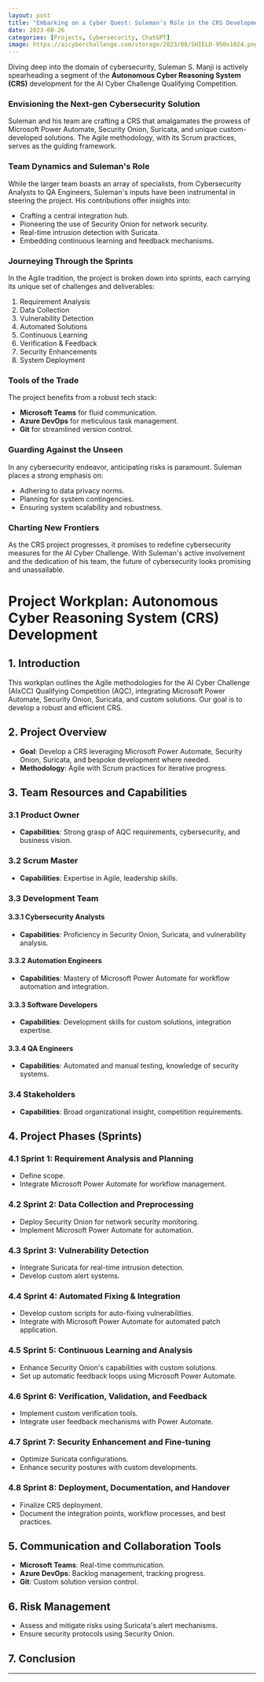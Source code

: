```yaml
---
layout: post
title: "Embarking on a Cyber Quest: Suleman's Role in the CRS Development"
date: 2023-08-26
categories: [Projects, Cybersecurity, ChatGPT]
image: https://aicyberchallenge.com/storage/2023/08/SHIELD-950x1024.png
---
```


Diving deep into the domain of cybersecurity, Suleman S. Manji is actively spearheading a segment of the **Autonomous Cyber Reasoning System (CRS)** development for the AI Cyber Challenge Qualifying Competition. 

### **Envisioning the Next-gen Cybersecurity Solution**
Suleman and his team are crafting a CRS that amalgamates the prowess of Microsoft Power Automate, Security Onion, Suricata, and unique custom-developed solutions. The Agile methodology, with its Scrum practices, serves as the guiding framework.

### **Team Dynamics and Suleman's Role**
While the larger team boasts an array of specialists, from Cybersecurity Analysts to QA Engineers, Suleman's inputs have been instrumental in steering the project. His contributions offer insights into:
- Crafting a central integration hub.
- Pioneering the use of Security Onion for network security.
- Real-time intrusion detection with Suricata.
- Embedding continuous learning and feedback mechanisms.

### **Journeying Through the Sprints**
In the Agile tradition, the project is broken down into sprints, each carrying its unique set of challenges and deliverables:
1. Requirement Analysis
2. Data Collection
3. Vulnerability Detection
4. Automated Solutions
5. Continuous Learning
6. Verification & Feedback 
7. Security Enhancements
8. System Deployment

### **Tools of the Trade**
The project benefits from a robust tech stack:
- **Microsoft Teams** for fluid communication.
- **Azure DevOps** for meticulous task management.
- **Git** for streamlined version control.

### **Guarding Against the Unseen**
In any cybersecurity endeavor, anticipating risks is paramount. Suleman places a strong emphasis on:
- Adhering to data privacy norms.
- Planning for system contingencies.
- Ensuring system scalability and robustness.

### **Charting New Frontiers**
As the CRS project progresses, it promises to redefine cybersecurity measures for the AI Cyber Challenge. With Suleman's active involvement and the dedication of his team, the future of cybersecurity looks promising and unassailable.


# Project Workplan: Autonomous Cyber Reasoning System (CRS) Development

## 1. Introduction

This workplan outlines the Agile methodologies for the AI Cyber Challenge (AIxCC) Qualifying Competition (AQC), integrating Microsoft Power Automate, Security Onion, Suricata, and custom solutions. Our goal is to develop a robust and efficient CRS.

## 2. Project Overview

- **Goal**: Develop a CRS leveraging Microsoft Power Automate, Security Onion, Suricata, and bespoke development where needed.
- **Methodology**: Agile with Scrum practices for iterative progress.

## 3. Team Resources and Capabilities

### 3.1 Product Owner
- **Capabilities**: Strong grasp of AQC requirements, cybersecurity, and business vision.

### 3.2 Scrum Master
- **Capabilities**: Expertise in Agile, leadership skills.

### 3.3 Development Team

#### 3.3.1 Cybersecurity Analysts
- **Capabilities**: Proficiency in Security Onion, Suricata, and vulnerability analysis.

#### 3.3.2 Automation Engineers
- **Capabilities**: Mastery of Microsoft Power Automate for workflow automation and integration.

#### 3.3.3 Software Developers
- **Capabilities**: Development skills for custom solutions, integration expertise.

#### 3.3.4 QA Engineers
- **Capabilities**: Automated and manual testing, knowledge of security systems.

### 3.4 Stakeholders
- **Capabilities**: Broad organizational insight, competition requirements.

## 4. Project Phases (Sprints)

### 4.1 Sprint 1: Requirement Analysis and Planning
- Define scope.
- Integrate Microsoft Power Automate for workflow management.

### 4.2 Sprint 2: Data Collection and Preprocessing
- Deploy Security Onion for network security monitoring.
- Implement Microsoft Power Automate for automation.

### 4.3 Sprint 3: Vulnerability Detection
- Integrate Suricata for real-time intrusion detection.
- Develop custom alert systems.

### 4.4 Sprint 4: Automated Fixing & Integration
- Develop custom scripts for auto-fixing vulnerabilities.
- Integrate with Microsoft Power Automate for automated patch application.

### 4.5 Sprint 5: Continuous Learning and Analysis
- Enhance Security Onion's capabilities with custom solutions.
- Set up automatic feedback loops using Microsoft Power Automate.

### 4.6 Sprint 6: Verification, Validation, and Feedback
- Implement custom verification tools.
- Integrate user feedback mechanisms with Power Automate.

### 4.7 Sprint 7: Security Enhancement and Fine-tuning
- Optimize Suricata configurations.
- Enhance security postures with custom developments.

### 4.8 Sprint 8: Deployment, Documentation, and Handover
- Finalize CRS deployment.
- Document the integration points, workflow processes, and best practices.

## 5. Communication and Collaboration Tools
- **Microsoft Teams**: Real-time communication.
- **Azure DevOps**: Backlog management, tracking progress.
- **Git**: Custom solution version control.

## 6. Risk Management
- Assess and mitigate risks using Suricata's alert mechanisms.
- Ensure security protocols using Security Onion.

## 7. Conclusion

---

